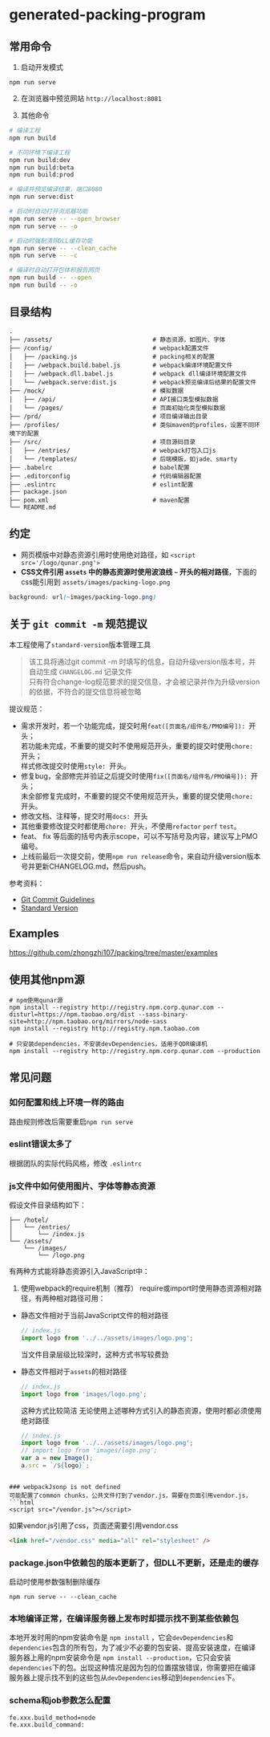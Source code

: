 # generated-packing-program

## 常用命令

1. 启动开发模式
  ```
  npm run serve
  ```

2. 在浏览器中预览网站 `http://localhost:8081`

3. 其他命令
  ```sh
  # 编译工程
  npm run build

  # 不同环境下编译工程
  npm run build:dev
  npm run build:beta
  npm run build:prod

  # 编译并预览编译结果，端口8080
  npm run serve:dist

  # 启动时自动打开浏览器功能
  npm run serve -- --open_browser
  npm run serve -- -o

  # 启动时强制清除DLL缓存功能
  npm run serve -- --clean_cache
  npm run serve -- -c

  # 编译时自动打开包体积报告网页
  npm run build -- --open
  npm run build -- -o
  ```

## 目录结构

```
.
├── /assets/                            # 静态资源，如图片、字体
├── /config/                            # webpack配置文件
│   ├── /packing.js                     # packing相关的配置
│   ├── /webpack.build.babel.js         # webpack编译环境配置文件
│   ├── /webpack.dll.babel.js           # webpack dll编译环境配置文件
│   └── /webpack.serve:dist.js          # webpack预览编译后结果的配置文件
├── /mock/                              # 模拟数据
│   ├── /api/                           # API接口类型模拟数据
│   └── /pages/                         # 页面初始化类型模拟数据
├── /prd/                               # 项目编译输出目录
├── /profiles/                          # 类似maven的profiles，设置不同环境下的配置
├── /src/                               # 项目源码目录
│   ├── /entries/                       # webpack打包入口js
│   └── /templates/                     # 后端模版，如jade、smarty
├── .babelrc                            # babel配置
├── .editorconfig                       # 代码编辑器配置
├── .eslintrc                           # eslint配置
├── package.json
├── pom.xml                             # maven配置
└── README.md                   
```

## 约定
* 网页模版中对静态资源引用时使用绝对路径，如 `<script src='/logo/qunar.png'>`
* **CSS文件引用 `assets` 中的静态资源时使用波浪线 `~` 开头的相对路径**，下面的css能引用到 `assets/images/packing-logo.png`
```css
background: url(~images/packing-logo.png)
```

## 关于 `git commit -m` 规范提议
本工程使用了`standard-version`版本管理工具  
> 该工具将通过git commit -m 时填写的信息，自动升级version版本号，并自动生成 `CHANGELOG.md` 记录文件  
> 只有符合change-log规范要求的提交信息，才会被记录并作为升级version的依据，不符合的提交信息将被忽略  

提议规范：  
- 需求开发时，若一个功能完成，提交时用`feat([页面名/组件名/PMO编号]): `开头；  
  若功能未完成，不重要的提交时不使用规范开头，重要的提交时使用`chore: `开头；  
  样式修改提交时使用`style: `开头。  
- 修复bug，全部修完并验证之后提交时使用`fix([页面名/组件名/PMO编号]): `开头；  
  未全部修复完成时，不重要的提交不使用规范开头，重要的提交使用`chore: `开头。  
- 修改文档、注释等，提交时用`docs: `开头  
- 其他重要修改提交时都使用`chore: `开头，不使用`refactor` `perf` `test`。  
- feat、 fix 等后面的括号内表示scope，可以不写括号及内容，建议写上PMO编号。  
- 上线前最后一次提交前，使用`npm run release`命令，来自动升级version版本号并更新CHANGELOG.md，然后push。  

参考资料：  
- [Git Commit Guidelines](https://github.com/angular/angular.js/blob/master/CONTRIBUTING.md#commit)  
- [Standard Version](https://github.com/conventional-changelog/standard-version)


## Examples
https://github.com/zhongzhi107/packing/tree/master/examples

## 使用其他npm源
```
# npm使用qunar源
npm install --registry http://registry.npm.corp.qunar.com --disturl=https://npm.taobao.org/dist --sass-binary-site=http://npm.taobao.org/mirrors/node-sass
npm install --registry http://registry.npm.taobao.com

# 只安装dependencies，不安装devDependencies，适用于QDR编译机
npm install --registry http://registry.npm.corp.qunar.com --production
```
## 常见问题

### 如何配置和线上环境一样的路由
路由规则修改后需要重启`npm run serve`

### eslint错误太多了
根据团队的实际代码风格，修改 `.eslintrc`

### js文件中如何使用图片、字体等静态资源
假设文件目录结构如下：
```
├── /hotel/
│   └── /entries/
│       └── /index.js
└── /assets/
    └── /images/
        └── /logo.png

```
有两种方式能将静态资源引入JavaScript中：

1. 使用webpack的require机制（推荐）
  require或import时使用静态资源相对路径，有两种相对路径可用：
  - 静态文件相对于当前JavaScript文件的相对路径

    ```js
    // index.js
    import logo from '../../assets/images/logo.png';
    ```
    当文件目录层级比较深时，这种方式书写较费劲
  - 静态文件相对于`assets`的相对路径

    ```js
    // index.js
    import logo from 'images/logo.png';
    ```
    这种方式比较简洁
    无论使用上述哪种方式引入的静态资源，使用时都必须使用绝对路径

    ```js
    // index.js
    import logo from '../../assets/images/logo.png';
    // import logo from 'images/logo.png';
    var a = new Image();
    a.src = `/${logo}`;
  ```

### webpackJsonp is not defined
可能配置了common chunks，公共文件打到了vendor.js，需要在页面引用vendor.js，
```html
<script src="/vendor.js"></script>
```
如果vendor.js引用了css，页面还需要引用vendor.css
```html
<link href="/vendor.css" media="all" rel="stylesheet" />
```

### package.json中依赖包的版本更新了，但DLL不更新，还是走的缓存
启动时使用参数强制删除缓存
```
npm run serve -- --clean_cache
```

### 本地编译正常，在编译服务器上发布时却提示找不到某些依赖包
本地开发时用的npm安装命令是 `npm install` ，它会`devDependencies`和`dependencies`包含的所有包，为了减少不必要的包安装、提高安装速度，在编译服务器上用的npm安装命令是 `npm install --production`，它只会安装`dependencies`下的包。出现这种情况是因为包的位置摆放错误，你需要把在编译服务器上提示找不到的这些包从`devDependencies`移动到`dependencies`下。

### schema和job参数怎么配置
```
fe.xxx.build_method=node
fe.xxx.build_command:
```
